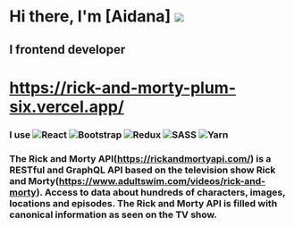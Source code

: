 # Hi there, I'm [Aidana] ![](https://github.com/blackcater/blackcater/raw/main/images/Hi.gif) 
## I frontend developer



# https://rick-and-morty-plum-six.vercel.app/


### I use ![React](https://img.shields.io/badge/react-%2320232a.svg?style=for-the-badge&logo=react&logoColor=%2361DAFB) ![Bootstrap](https://img.shields.io/badge/bootstrap-%23563D7C.svg?style=for-the-badge&logo=bootstrap&logoColor=white) ![Redux](https://img.shields.io/badge/redux-%23593d88.svg?style=for-the-badge&logo=redux&logoColor=white) ![SASS](https://img.shields.io/badge/SASS-hotpink.svg?style=for-the-badge&logo=SASS&logoColor=white) ![Yarn](https://img.shields.io/badge/yarn-%232C8EBB.svg?style=for-the-badge&logo=yarn&logoColor=white)

### The Rick and Morty API(https://rickandmortyapi.com/) is a RESTful and GraphQL API based on the television show Rick and Morty(https://www.adultswim.com/videos/rick-and-morty). Access to data about hundreds of characters, images, locations and episodes. The Rick and Morty API is filled with canonical information as seen on the TV show.
